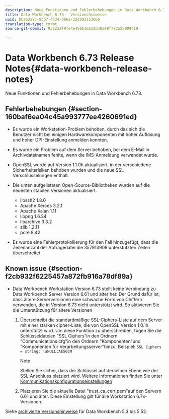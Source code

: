 ```yaml
---
description: Neue Funktionen und Fehlerbehebungen in Data Workbench 6.73.
title: Data Workbench 6.73 - Versionshinweise
uuid: bba63a8c-9cb7-4334-b66a-22db92153066
translation-type: tm+mt
source-git-commit: 9552a2f9fe4e450b1e212b38a09f77252a009419

---
```



# Data Workbench 6.73 Release Notes{#data-workbench-release-notes}

Neue Funktionen und Fehlerbehebungen in Data Workbench 6.73.

## Fehlerbehebungen {#section-160baf6ea04c45a993777ee4260691ed}

* Es wurde ein Workstation-Problem behoben, durch das sich die Benutzer nicht bei einigen Hardwarekomponenten mit hoher Auflösung und hoher DPI-Einstellung anmelden konnten.
* Es wurde ein Problem auf dem Server behoben, bei dem E-Mail in Archivdateinamen fehlte, wenn die IMS-Anmeldung verwendet wurde.
* OpenSSL wurde auf Version 1.1.0h aktualisiert, in der verschiedene Sicherheitsrisiken behoben wurden und die neue SSL-Verschlüsselungen enthält.
* Die unten aufgelisteten Open-Source-Bibliotheken wurden auf die neuesten stabilen Versionen aktualisiert.

   * libssh2 1.8.0
   * Apache Xerces 3.2.1
   * Apache Xalan 1.11
   * libpng 1.6.34
   * libarchive 3.3.2
   * zlib 1.2.11
   * pcre 8.42

* Es wurde eine Fehlerprotokollierung für den Fall hinzugefügt, dass die Zeilenanzahl der Abfragedatei die 357913908 unterstützten Zeilen überschreitet.

## Known issue {#section-f2cb932f6225457a872fb916a78df89a}

* Data Workbench Workstation Version 6.73 stellt keine Verbindung zu Data Workbench Server Version 6.61 und älter her. Der Grund dafür ist, dass ältere Serverversionen eine schwache Form von Chiffern verwenden, die in Version 6.73 nicht unterstützt wird. So aktivieren Sie die Unterstützung für ältere Versionen

   1. Überschreibt die standardmäßige SSL-Ciphers-Liste auf dem Server mit einer starken cipher-Liste, die von OpenSSL Version 1.0.1h unterstützt wird. Um diese Funktion zu überschreiben, fügen Sie die Schlüsseldateien &quot;SSL Ciphers&quot;in den Ordnern &quot;Communications.cfg&quot;in den Ordnern &quot;Komponenten&quot;und &quot;Komponenten für Verarbeitungsserver&quot;hinzu. Beispiel: `SSL Ciphers = string: !aNULL:AESGCM`

      >[!NOTE]
      >
      >Stellen Sie sicher, dass der Schlüssel auf derselben Ebene wie der SSL-Anschluss platziert wird. Weitere Informationen finden Sie unter [Kommunikationskonfigurationseinstellungen](https://docs.adobe.com/content/help/en/data-workbench/using/server-admin-install/config-settings/c-comm-cfg-stgs.html)

   1. Platzieren Sie die aktuelle Datei &quot;trust_ca_cert.pem&quot;auf den Servern 6.61 und älter. Diese Einstellung gilt für alle Workstation 6.7x-Versionen.

Siehe [archivierte Versionshinweise](https://docs.adobe.com/content/help/en/data-workbench/using/release-notes/release-notes.html) für Data Workbench 5.3 bis 5.52.
